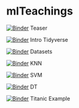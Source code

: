 # mlTeachings

[![Binder](http://mybinder.org/badge.svg)](http://beta.mybinder.org/v2/gh/gbonomib/mlTeachings/dev?filepath=lessons/lesson_01/0_teaser.ipynb?urlpath=tree) Teaser

[![Binder](http://mybinder.org/badge.svg)](http://beta.mybinder.org/v2/gh/gbonomib/mlTeachings/dev?filepath=lessons/lesson_01/1_intro_tidyverse.ipynb?urlpath=tree) Intro Tidyverse

[![Binder](http://mybinder.org/badge.svg)](http://beta.mybinder.org/v2/gh/gbonomib/mlTeachings/dev?filepath=lessons/lesson_01/2_datasets.ipynb?urlpath=tree) Datasets

[![Binder](http://mybinder.org/badge.svg)](http://beta.mybinder.org/v2/gh/gbonomib/mlTeachings/dev?filepath=lessons/lesson_01/3_knn.ipynb?urlpath=tree) KNN

[![Binder](http://mybinder.org/badge.svg)](http://beta.mybinder.org/v2/gh/gbonomib/mlTeachings/dev?filepath=lessons/lesson_01/4_svm.ipynb?urlpath=tree) SVM

[![Binder](http://mybinder.org/badge.svg)](http://beta.mybinder.org/v2/gh/gbonomib/mlTeachings/dev?filepath=lessons/lesson_01/5_dt.ipynb?urlpath=tree) DT

[![Binder](http://mybinder.org/badge.svg)](http://beta.mybinder.org/v2/gh/gbonomib/mlTeachings/dev?filepath=lessons/lesson_01/6_titanic.ipynb?urlpath=tree) Titanic Example
